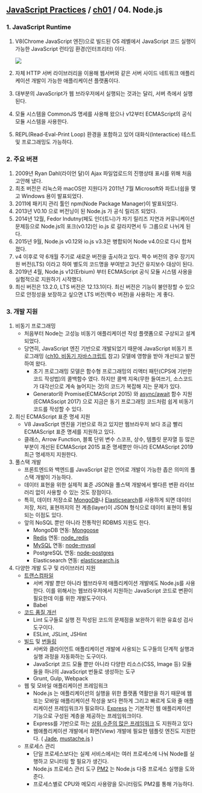 ## [JavaScript Practices](https://github.com/kickscar-javascript/basic-practices) / [ch01](https://github.com/kickscar-javascript/basic-practices/tree/master/ch01) / 04. Node.js

### 1. JavaScript Runtime

1. V8(Chrome JavaScript 엔진)으로 빌드된 OS 레벨에서 JavaScript 코드 실행이 가능한 JavaScript 런타임 환경(인터프리터) 이다. 

   ![](http://image.kickscar.me:8080/markdown/javascript-practices/ch01-0001.png)

2. 자체 HTTP 서버 라이브러리을 이용해 웹서버와 같은 서버 사이드 네트워크 애플리케이션 개발이 가능한 애플리케이션 플랫폼이다.

3. 대부분의 JavaScript가 웹 브라우저에서 실행되는 것과는 달리, 서버 측에서 실행된다.

4. 모듈 시스템을 CommonJS 명세를 사용해 왔으나 v12부터 ECMAScript의 공식 모듈 시스템을 사용한다.

5. REPL(Read-Eval-Print Loop) 환경을 포함하고 있어 대화식(Interactice) 테스트 및 프로그래밍도 가능하다.

### 2. 주요 버젼

1. 2009년 Ryan Dahl(라이언 달)이 Ajax 파일업로드의 진행상태 표시를 위해 처음 고안해 냈다.
2. 최초 버전은 리눅스와 macOS만 지원다가  2011년 7월 Microsoft와 파트너쉽을 맺고 Windows 용이 발표되었다.
3. 2011에 패키지 관리 툴인 npm(Node Package Manager)이 발표되었다.
4. 2013년 V0.10 으로 버전닝이 된 Node.js 가 공식 릴리즈 되었다. 
5. 2014년 12월, Fedor Indutny(페도 인더트니)가 차기 릴리즈 지연과 커뮤니케이션 문제등으로 Node.js의 포크(v0.12)인 io.js 로 갈라지면서 두 그룹으로 나뉘게 된다.
6. 2015년 9월, Node.js v0.12와 io.js v3.3은 병합되어 Node v4.0으로 다시 합쳐졌다.
7. v4 이후로 약 6개월 주기로 새로운 버전을 출시하고 있다. 짝수 버전의 경우 장기지원 버전(LTS) 이라고 하여 별도의 코드명을 부여받고 3년간 유지보수 대상이 된다.
8. 2019년 4월, Node.js v12(Erbium) 부터 ECMAScript 공식 모듈 시스템 사용을 실험적으로 지원하기 시작했다.
9. 최신 버전은 13.2.0, LTS 버전은 12.13.1이다. 최신 버전은 기능이 불안정할 수 있으므로 안정성을 보장하고 싶으면 LTS 버전(짝수 버젼)을 사용하는 게 좋다.

### 3. 개발 지원

1. 비동기 프로그래밍
   + 처음부터 Node는 고성능 비동기 애플리케이션 작성 플랫폼으로 구상되고 설계되었다.
   + 당연히,  JavaScript 엔진 기반으로 개발되었기 때문에 JavaScript 비동기 프로그래밍 ([ch10. 비동기 자바스크립트](https://github.com/kickscar-javascript/basic-practices/tree/master/ch10) 참고) 모델에 영향을 받아 개선되고 발전하여 왔다. 
     - 초기 프로그래밍 모델은 함수형 프로그래밍의 리액터 패턴(CPS에 기반한 코드 작성법)의 콜백함수 였다. 하지만  콜백 지옥(무한 들여쓰기, 소스코드가 대각선으로 계속 늘어지는 것)의 코드가 복잡해 지는 문제가 있다.
     - Generator와 Promise(ECMAScript 2015) 와 [async/await](http://rossboucher.com/await) 함수 지원(ECMASscipt 2017) 으로 지금은 동기 프로그래밍 코드처럼 쉽게 비동기 코드를 작성할 수 있다.
2. 최신 ECMAScript 표준 명세 지원
   + V8 JavaScript 엔진을 기반으로 하고 있지만 웹브라우저 보다 조금 빨리 ECMAScript 표준 명세를 지원하고 있다.
   + 클래스, Arrow Function, 블록 단위 변수 스코프, 상수, 템플릿 문자열 등 많은 부분이 개선된 ECMAScript 2015 표준 명세뿐만 아니라 ECMAScript 2019 최근 명세까지 지원한다.
3. 풀스택 개발
   + 프론트엔드와 백엔드를 JavaScript 같은 언어로 개발이 가능한 좁은 의미의 풀스택 개발이 가능하다.
   + 데이터 표현을 위한 실제적 표준 JSON을 풀스택 개발에서 별다른 변환 라이브러리 없이 사용할 수 있는 것도 장점이다. 
   + 특히, 데이터 저장소로 [MongoDB](https://www.mongodb.com/)나 [Elasticsearch](https://www.elastic.co/products/elasticsearch)를 사용하게 되면 데이터 저장, 처리, 표현까지의 전 계층(layer)이 JSON 형식으로 데이터 표현이 통일되는 이점도 있다.
   + 앞의 NoSQL 뿐만 아니라 전통적인 RDBMS 지원도 한다.
     +  MongoDB 연동: [Mongoose](http://mongoosejs.com/)
     + [Redis](http://redis.io/) 연동: [node_redis](https://github.com/NodeRedis/node_redis)
     + [MySQL](https://www.mysql.com/) 연동: [node-mysql](https://github.com/redblaze/node-mysql)
     + PostgreSQL 연동: [node-postgres](https://node-postgres.com/)
     + Elasticsearch 연동: [elasticsearch.js](https://www.elastic.co/guide/en/elasticsearch/client/javascript-api/current/index.html)
4. 다양한 개발 도구 및 라이브러리 지원
   + [트랜스컴파일](https://github.com/kickscar-javascript/basic-practices/tree/master/ch02/03)
     + 서버 개발 뿐만 아니라 웹브라우저 애플리케이션 개발에도 Node.js를 사용한다. 이를 위해서는 웹브라우저에서 지원하는 JavaScript 코드로 변환이 필요한데 이를 위한 개발도구이다.
     + Babel
   + [코드 품질 개선](https://github.com/kickscar-javascript/basic-practices/tree/master/ch02/02)
     + Lint 도구들로 실행 전 작성된 코드의 문제점을 보완하기 위한 유효성 검사 도구이다.
     + ESLint, JSLint, JSHint
   + [빌드](https://github.com/kickscar-javascript/basic-practices/tree/master/ch02/06) 및 [번들링](https://github.com/kickscar-javascript/basic-practices/tree/master/ch02/07)
     + 서버와 클라이언트 애플리케이션 개발에 사용되는 도구들의 단계적 실행과 실행 과정을 자동화하는 도구이다. 
     + JavaScript 코드 모듈 뿐만 아니라 다양한 리소스(CSS, Image 등) 모듈들을 하나의 JavaScript 번들로 생성하는 도구
     + Grunt, Gulp, Webpack
   + 웹 및 모바일 애플리케이션 프레임워크
     + Node.js 는 애플리케이션의 실행을 위한 플랫폼 역활만을 하기 때문에 웹 또는 모바일 애플리케이션 작성을 보다 편하게 그리고 빠르게 도와 줄 애플리케이션 프레임워크가 필요하다. [Express](https://github.com/expressjs/express) 는 기본적인 웹 애플리케이션 기능으로 구성된 계층을 제공하는 프레임워크이다.
     + Express를 기반으로 하는 [상위 수준의 많은 프레임워크](https://expressjs.com/en/resources/frameworks.html) 도 지원하고 있다
     +  웹애플리케이션 개발에서 화면(View) 개발에 필요한 템플릿 엔진도 지원한다. ( [Jade](http://jade-lang.com/), [mustache.js](https://github.com/janl/mustache.js/) )
   + 프로세스 관리
     + 단일 프로세스보다는 실제 서비스에서는 여러 프로세스에 나눠 Node를 실행하고 모니터링 할 필요가 생긴다.
     + Node.js 프로세스 관리 도구 [PM2](http://pm2.keymetrics.io/) 는 Node.js 다중 프로세스 실행을 도와 준다.
     + 프로세스별로 CPU와 메모리 사용량을 모니터링도 PM2를 통해 가능하다.

